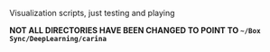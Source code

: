 Visualization scripts, just testing and playing

**NOT ALL DIRECTORIES HAVE BEEN CHANGED TO POINT TO `~/Box Sync/DeepLearning/carina`**
